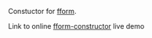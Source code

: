 Constuctor for [fform](https://github.com/wtnm/fform).

Link to online [fform-constructor](https://wtnm.github.io/fform-constructor/index.html) live demo
